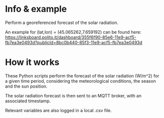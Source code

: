 # Info & example
Perform a georeferenced forecast of the solar radiation.

An example for (lat,lon) = (45.065262,7.659192) can be found here: https://linksboard.polito.it/dashboard/355f6f90-85e6-11e9-acf5-fb7ea3e0493d?publicId=8bc0b440-85f3-11e9-acf5-fb7ea3e0493d

# How it works
These Python scripts perform the forecast of the solar radiation (W/m^2) for a given time period, considering the meteorological conditions, the season and the sun position.

The solar radiation forecast is then sent to an MQTT broker, with an associated timestamp.

Relevant variables are also logged in a local .csv file.
